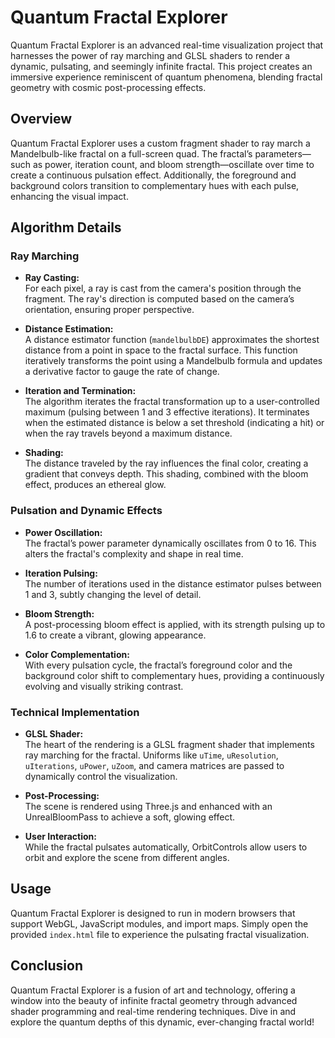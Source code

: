 
# Quantum Fractal Explorer

Quantum Fractal Explorer is an advanced real-time visualization project that harnesses the power of ray marching and GLSL shaders to render a dynamic, pulsating, and seemingly infinite fractal. This project creates an immersive experience reminiscent of quantum phenomena, blending fractal geometry with cosmic post-processing effects.

## Overview

Quantum Fractal Explorer uses a custom fragment shader to ray march a Mandelbulb-like fractal on a full-screen quad. The fractal’s parameters—such as power, iteration count, and bloom strength—oscillate over time to create a continuous pulsation effect. Additionally, the foreground and background colors transition to complementary hues with each pulse, enhancing the visual impact.

## Algorithm Details

### Ray Marching
- **Ray Casting:**  
  For each pixel, a ray is cast from the camera's position through the fragment. The ray's direction is computed based on the camera’s orientation, ensuring proper perspective.
  
- **Distance Estimation:**  
  A distance estimator function (`mandelbulbDE`) approximates the shortest distance from a point in space to the fractal surface. This function iteratively transforms the point using a Mandelbulb formula and updates a derivative factor to gauge the rate of change.
  
- **Iteration and Termination:**  
  The algorithm iterates the fractal transformation up to a user-controlled maximum (pulsing between 1 and 3 effective iterations). It terminates when the estimated distance is below a set threshold (indicating a hit) or when the ray travels beyond a maximum distance.
  
- **Shading:**  
  The distance traveled by the ray influences the final color, creating a gradient that conveys depth. This shading, combined with the bloom effect, produces an ethereal glow.

### Pulsation and Dynamic Effects
- **Power Oscillation:**  
  The fractal’s power parameter dynamically oscillates from 0 to 16. This alters the fractal's complexity and shape in real time.
  
- **Iteration Pulsing:**  
  The number of iterations used in the distance estimator pulses between 1 and 3, subtly changing the level of detail.
  
- **Bloom Strength:**  
  A post-processing bloom effect is applied, with its strength pulsing up to 1.6 to create a vibrant, glowing appearance.
  
- **Color Complementation:**  
  With every pulsation cycle, the fractal’s foreground color and the background color shift to complementary hues, providing a continuously evolving and visually striking contrast.

### Technical Implementation
- **GLSL Shader:**  
  The heart of the rendering is a GLSL fragment shader that implements ray marching for the fractal. Uniforms like `uTime`, `uResolution`, `uIterations`, `uPower`, `uZoom`, and camera matrices are passed to dynamically control the visualization.
  
- **Post-Processing:**  
  The scene is rendered using Three.js and enhanced with an UnrealBloomPass to achieve a soft, glowing effect.
  
- **User Interaction:**  
  While the fractal pulsates automatically, OrbitControls allow users to orbit and explore the scene from different angles.

## Usage

Quantum Fractal Explorer is designed to run in modern browsers that support WebGL, JavaScript modules, and import maps. Simply open the provided `index.html` file to experience the pulsating fractal visualization.

## Conclusion

Quantum Fractal Explorer is a fusion of art and technology, offering a window into the beauty of infinite fractal geometry through advanced shader programming and real-time rendering techniques. Dive in and explore the quantum depths of this dynamic, ever-changing fractal world!

